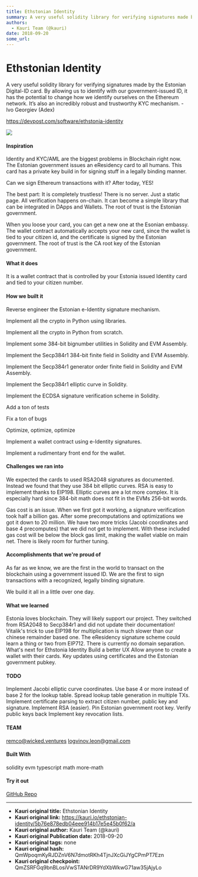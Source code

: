 ```yaml
---
title: Ethstonian Identity
summary: A very useful solidity library for verifying signatures made by the Estonian Digital-ID card. By allowing us to identify with our government-issued ID, it has the potential to change how we identify ourselves on the Ethereum network. It’s also an incredibly robust and trustworthy KYC mechanism. - Ivo Georgiev (Adex) https-//devpost.com/software/ethstonia-identity Inspiration Identity and KYC/AML are the biggest problems in Blockchain right now. The Estonian government issues an eResidency card t
authors:
  - Kauri Team (@kauri)
date: 2018-09-20
some_url: 
---
```


# Ethstonian Identity


A very useful solidity library for verifying signatures made by the Estonian Digital-ID card. By allowing us to identify with our government-issued ID, it has the potential to change how we identify ourselves on the Ethereum network. It’s also an incredibly robust and trustworthy KYC mechanism. - Ivo Georgiev (Adex)

https://devpost.com/software/ethstonia-identity

![](https://ipfs.infura.io/ipfs/QmNkNMFCdW4h1D1G9dtCRbbUXC4Qwx167Xbv1wbL2HbNsh)

#### Inspiration
Identity and KYC/AML are the biggest problems in Blockchain right now. The Estonian government issues an eResidency card to all humans. This card has a private key build in for signing stuff in a legally binding manner.

Can we sign Ethereum transactions with it? After today, YES!

The best part: It is completely trustless! There is no server. Just a static page. All verification happens on-chain. It can become a simple library that can be integrated in DApps and Wallets. The root of trust is the Estonian government.

When you loose your card, you can get a new one at the Esonian embassy. The wallet contract automatically accepts your new card, since the wallet is tied to your citizen id, and the certificate is signed by the Estonian government. The root of trust is the CA root key of the Estonian government.

#### What it does
It is a wallet contract that is controlled by your Estonia issued Identity card and tied to your citizen number.

#### How we built it
Reverse engineer the Estonian e-Identity signature mechanism.

Implement all the crypto in Python using libraries.

Implement all the crypto in Python from scratch.

Implement some 384-bit bignumber utilities in Solidity and EVM Assembly.

Implement the Secp384r1 384-bit finite field in Solidity and EVM Assembly.

Implement the Secp384r1 generator order finite field in Solidity and EVM Assembly.

Implement the Secp384r1 elliptic curve in Solidity.

Implement the ECDSA signature verification scheme in Solidity.

Add a ton of tests

Fix a ton of bugs

Optimize, optimize, optimize

Implement a wallet contract using e-Identity signatures.

Implement a rudimentary front end for the wallet.

#### Challenges we ran into
We expected the cards to used RSA2048 signatures as documented. Instead we found that they use 384 bit elliptic curves. RSA is easy to implement thanks to EIP198. Elliptic curves are a lot more complex. It is especially hard since 384-bit math does not fit in the EVMs 256-bit words.

Gas cost is an issue. When we first got it working, a signature verification took half a billion gas. After some precomputations and optimizations we got it down to 20 million. We have two more tricks (Jacobi coordinates and base 4 precomputes) that we did not get to implement. With these included gas cost will be below the block gas limit, making the wallet viable on main net. There is likely room for further tuning.

#### Accomplishments that we're proud of
As far as we know, we are the first in the world to transact on the blockchain using a government issued ID. We are the first to sign transactions with a recognized, legally binding signature.

We build it all in a little over one day.

#### What we learned
Estonia loves blockchain. They will likely support our project.
They switched from RSA2048 to Secp384r1 and did not update their documentation!
Vitalik's trick to use EIP198 for multiplication is much slower than our chinese remainder based one.
The eResidency signature scheme could learn a thing or two from EIP712. There is currently no domain separation.
What's next for Ethstonia Identity
Build a better UX
Allow anyone to create a wallet with their cards.
Key updates using certificates and the Estonian government pubkey.

#### TODO
Implement Jacobi elliptic curve coordinates.
Use base 4 or more instead of base 2 for the lookup table.
Spread lookup table generation in multiple TXs.
Implement certificate parsing to extract citizen number, public key and signature.
Implement RSA (easier).
Pin Estonian government root key.
Verify public keys back
Implement key revocation lists.

#### TEAM
remco@wicked.ventures
logvinov.leon@gmail.com

#### Built With
solidity
evm
typescript
math
more-math

#### Try it out
[GitHub Repo](https://github.com/LogvinovLeon/estid-sig)


---

- **Kauri original title:** Ethstonian Identity
- **Kauri original link:** https://kauri.io/ethstonian-identity/5b76e878edb04eee914b17e5e45b0f62/a
- **Kauri original author:** Kauri Team (@kauri)
- **Kauri original Publication date:** 2018-09-20
- **Kauri original tags:** none
- **Kauri original hash:** QmWpoqmKyRJDZnV6N7dmotRKh4TjnJXcGiJYgCPmPT7Ezn
- **Kauri original checkpoint:** QmZSRFGq9bnBLosiVwSTANrDR9YdXbWkwG71aw35jAjyLo



